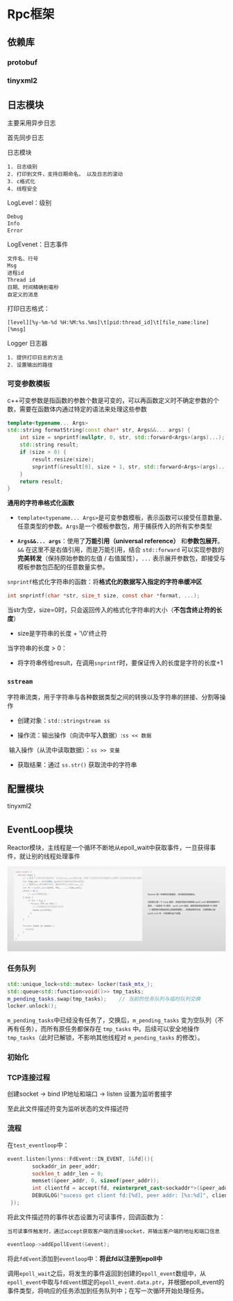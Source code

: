 # Rpc框架

## 依赖库

### protobuf

### tinyxml2


## 日志模块

主要采用异步日志

首先同步日志

日志模块  

```
1. 日志级别
2. 打印到文件，支持日期命名， 以及日志的滚动
3. c格式化
4. 线程安全
```

LogLevel：级别

```
Debug
Info
Error
```

LogEvenet：日志事件

```
文件名、行号
Msg
进程id
Thread id
日期、时间精确到毫秒
自定义的消息
```

打印日志格式：

```
[level][%y-%m-%d %H:%M:%s.%ms]\t[pid:thread_id]\t[file_name:line][%msg]
```

Logger 日志器

```
1. 提供打印日志的方法
2. 设置输出的路径
```


### 可变参数模板

c++可变参数是指函数的参数个数是可变的，可以再函数定义时不确定参数的个数，需要在函数体内通过特定的语法来处理这些参数

```c++
template<typename... Args>
std::string formatString(const char* str, Args&&... args) {
    int size = snprintf(nullptr, 0, str, std::forward<Args>(args)...);
    std::string result;
    if (size > 0) {
        result.resize(size);
        snprintf(&result[0], size + 1, str, std::forward<Args>(args)...);
    }
    return result;
}
```

**通用的字符串格式化函数**

+ ``template<typename... Args>``是可变参数模板，表示函数可以接受任意数量、任意类型的参数。`Args`是一个模板参数包，用于捕获传入的所有实参类型

- **`Args&&... args`**：使用了**万能引用（universal reference）** 和**参数包展开**。`&&` 在这里不是右值引用，而是万能引用，结合 `std::forward` 可以实现参数的**完美转发**（保持原始参数的左值 / 右值属性），`...` 表示展开参数包，即接受与模板参数包匹配的任意数量实参。

`snprintf`格式化字符串的函数：将**格式化的数据写入指定的字符串缓冲区**

```c
int snprintf(char *str, size_t size, const char *format, ...);
```

当str为空，size=0时，只会返回传入的格式化字符串的大小（**不包含终止符的长度**）

+ size是字符串的长度 + '\0'终止符

当字符串的长度 > 0：

+ 将字符串传给result，在调用``snprintf``时，要保证传入的长度是字符的长度+1

### ``sstream``

字符串流类，用于字符串与各种数据类型之间的转换以及字符串的拼接、分割等操作

+ 创建对象：`std::stringstream ss`

+ 操作流：输出操作（向流中写入数据）:`ss << 数据`

​	输入操作（从流中读取数据）：`ss >> 变量`

+ 获取结果：通过 `ss.str()` 获取流中的字符串

## 配置模块

tinyxml2



## EventLoop模块

Reactor模块，主线程是一个循环不断地从epoll_wait中获取事件，一旦获得事件，就让别的线程处理事件

![Rector循环](lynns/img/rector.png)

### 任务队列

```c++
std::unique_lock<std::mutex> locker(task_mtx_);
std::queue<std::function<void()>> tmp_tasks;
m_pending_tasks.swap(tmp_tasks);    // 当前的任务队列与临时队列交换
locker.unlock();
```

`m_pending_tasks`中已经没有任务了，交换后，`m_pending_tasks` 变为空队列（不再有任务），而所有原任务都保存在 `tmp_tasks` 中。后续可以安全地操作 `tmp_tasks`（此时已解锁，不影响其他线程对 `m_pending_tasks` 的修改）。

### 初始化

### TCP连接过程

创建socket -> bind IP地址和端口 -> listen 设置为监听套接字

至此此文件描述符变为监听状态的文件描述符

### 流程

在`test_eventloop`中：

```c++
event.listen(lynns::FdEvent::IN_EVENT, [&fd](){
        sockaddr_in peer_addr;
        socklen_t addr_len = 0;
        memset(&peer_addr, 0, sizeof(peer_addr));
        int clientfd = accept(fd, reinterpret_cast<sockaddr*>(&peer_addr), &addr_len);
        DEBUGLOG("sucess get client fd:[%d], peer addr: [%s:%d]", clientfd, inet_ntoa(peer_addr.sin_addr), ntohs(peer_addr.sin_port));
 });
```

将此文件描述符的事件状态设置为可读事件，回调函数为：

```
当可读事件触发时，通过accept获取客户端的连接socket，并输出客户端的地址和端口信息
```

```c++
eventloop->addEpollEvent(&event);
```

将此``fdEvent``添加到``eventloop``中：**将此fd以注册到epoll中**



调用``epoll_wait``之后，将发生的事件返回到创建的``epoll_event``数组中，从``epoll_event``中取与``fdEvent``绑定的``epoll_event.data.ptr``，并根据epoll_event的事件类型，将响应的任务添加到任务队列中；在写一次循环开始处理任务。

